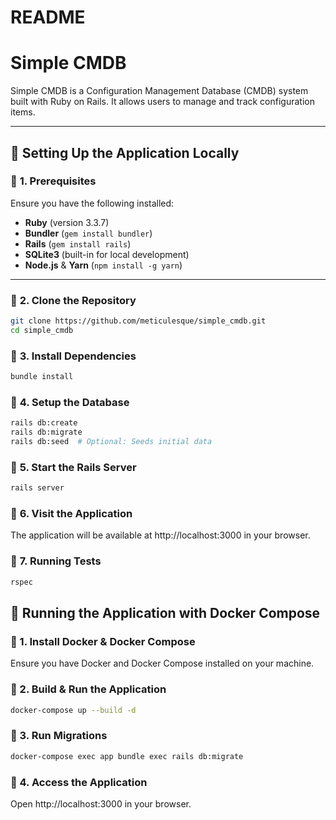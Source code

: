 # README

# Simple CMDB

Simple CMDB is a Configuration Management Database (CMDB) system built with Ruby on Rails. It allows users to manage and track configuration items.

---

## 🚀 Setting Up the Application Locally

### 📌 **1. Prerequisites**
Ensure you have the following installed:
- **Ruby** (version 3.3.7)
- **Bundler** (`gem install bundler`)
- **Rails** (`gem install rails`)
- **SQLite3** (built-in for local development)
- **Node.js** & **Yarn** (`npm install -g yarn`)

---

### 📌 **2. Clone the Repository**
```sh
git clone https://github.com/meticulesque/simple_cmdb.git
cd simple_cmdb
```

### 📌 **3. Install Dependencies**
```sh
bundle install
```

### 📌 **4. Setup the Database**
```sh
rails db:create
rails db:migrate
rails db:seed  # Optional: Seeds initial data
```

### 📌 **5. Start the Rails Server**
```sh
rails server
```

### 📌 **6. Visit the Application**
The application will be available at http://localhost:3000 in your browser.


### 📌 **7. Running Tests**
```sh
rspec
```

## 🐳 Running the Application with Docker Compose

### 📌 1. Install Docker & Docker Compose
Ensure you have Docker and Docker Compose installed on your machine.

### 📌 2. Build & Run the Application
```sh
docker-compose up --build -d
```

### 📌 3. Run Migrations
```sh
docker-compose exec app bundle exec rails db:migrate
```

### 📌 4. Access the Application
Open http://localhost:3000 in your browser.

